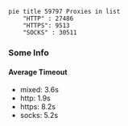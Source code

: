 
```mermaid
pie title 59797 Proxies in list
    "HTTP" : 27486
    "HTTPS": 9513
    "SOCKS" : 30511
```

### Some Info
#### Average Timeout

- mixed: 3.6s
- http: 1.9s
- https: 8.2s
- socks: 5.2s